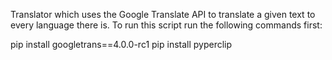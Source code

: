 Translator which uses the Google Translate API to translate a given text to every language there is.
To run this script run the following commands first:

pip install googletrans==4.0.0-rc1
pip install pyperclip
